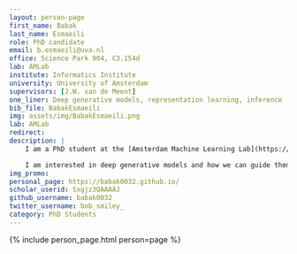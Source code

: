 ```yaml
---
layout: person-page
first_name: Babak
last_name: Esmaeili
role: PhD candidate
email: b.esmaeili@uva.nl
office: Science Park 904, C3.154d
lab: AMLab
institute: Informatics Institute
university: University of Amsterdam
supervisors: [J.W. van de Meent]
one_liner: Deep generative models, representation learning, inference
bib_file: BabakEsmaeili
img: assets/img/BabakEsmaeili.png
lab: AMLab
redirect:
description: |
    I am a PhD student at the [Amsterdam Machine Learning Lab](https://amlab.science.uva.nl/) (AMLab) supervised by [Jan-Willem van de Meent](https://jwvdm.github.io/). Before September 2021, I was a PhD student at the [Khoury College of Computer Science](https://www.khoury.northeastern.edu/).

    I am interested in deep generative models and how we can guide them towards learning representations that are useful for downstream tasks.
img_promo:
personal_page: https://babak0032.github.io/
scholar_userid: Sxgjz3QAAAAJ
github_username: babak0032
twitter_username: bob_smiley_
category: PhD Students
---
```


{% include person_page.html person=page %}
